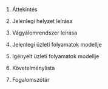 1. Áttekintés
   
2. Jelenlegi helyzet leírása

3. Vágyálomrendszer leírása

4. Jelenlegi üzleti folyamatok modellje

5. Igényelt üzleti folyamatok modellje

6. Követelménylista

7. Fogalomszótár
